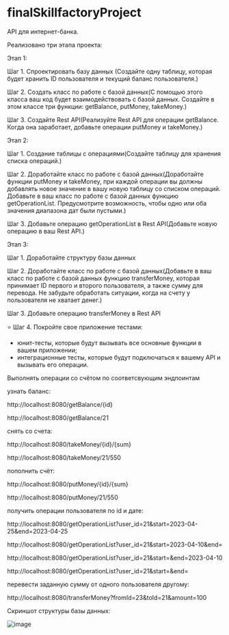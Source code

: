 # finalSkillfactoryProject
API для интернет-банка.

Реализовано три этапа проекта:

Этап 1:

Шаг 1. Спроектировать базу данных (Создайте одну таблицу, которая будет хранить ID пользователя и текущий баланс пользователя.)

Шаг 2. Создать класс по работе с базой данных(С помощью этого класса ваш код будет взаимодействовать с базой данных. 
Создайте в этом классе три функции: getBalance, putMoneу, takeMoney.)

Шаг 3. Создайте Rest API(Реализуйте Rest API для операции getBalance. Когда она заработает, добавьте операции putMoney и takeMoney.)

Этап 2:

Шаг 1. Создание таблицы с операциями(Создайте таблицу для хранения списка операций.)

Шаг 2. Доработайте класс по работе с базой данных(Доработайте функции putMoney и takeMoney, при каждой операции вы должны добавлять новое значение в вашу новую таблицу со списком операций. Добавьте в ваш класс по работе с базой данных функцию getOperationList. Предусмотрите возможность, чтобы одно или оба значения диапазона дат были пустыми.)

Шаг 3.  Добавьте операцию getOperationList в Rest API(Добавьте новую операцию в ваш Rest API.)

Этап 3:

Шаг 1. Доработайте структуру базы данных

Шаг 2. Доработайте класс по работе с базой данных(Добавьте в ваш класс по работе с базой данных функцию transferMoney, которая принимает ID первого и второго пользователя, а также сумму для перевода. Не забудьте обработать ситуации, когда на счету у пользователя не хватает денег.)

Шаг 3. Добавьте операцию transferMoney в Rest API

⭐ Шаг 4. Покройте свое приложение тестами:
- юнит-тесты, которые будут вызывать все основные функции в вашем приложении;
- интеграционные тесты, которые будут подключаться к вашему API и вызывать его операции.

Выполнять операции со счётом по соответсвующим эндпоинтам

узнать баланс:

http://localhost:8080/getBalance/{id}

http://localhost:8080/getBalance/21

снять со счета:

http://localhost:8080/takeMoney/{id}/{sum}

http://localhost:8080/takeMoney/21/550

пополнить счёт:

http://localhost:8080/putMoney/{id}/{sum}

http://localhost:8080/putMoney/21/550

получить операции пользователя по id и дате:

http://localhost:8080/getOperationList?user_id=21&start=2023-04-25&end=2023-04-25

http://localhost:8080/getOperationList?user_id=21&start=2023-04-10&end=

http://localhost:8080/getOperationList?user_id=21&start=&end=2023-04-10

http://localhost:8080/getOperationList?user_id=21&start=&end=

перевести заданную сумму от одного пользователя другому:

http://localhost:8080/transferMoney?fromId=23&toId=21&amount=100

Скриншот структуры базы данных:

![image](https://user-images.githubusercontent.com/96256651/234287456-a14f9ded-eca8-4b4c-b207-1ecdbe9e267c.png)

